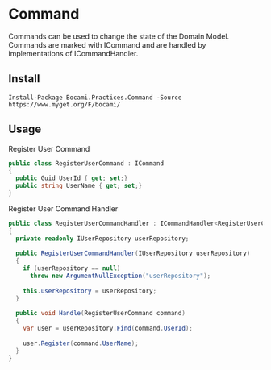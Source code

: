 Command
=======

Commands can be used to change the state of the Domain Model. Commands are marked with ICommand and are handled by implementations of ICommandHandler.

## Install

```
Install-Package Bocami.Practices.Command -Source https://www.myget.org/F/bocami/
```

## Usage

Register User Command

```csharp
public class RegisterUserCommand : ICommand
{
  public Guid UserId { get; set;}
  public string UserName { get; set;}
}
```

Register User Command Handler
```csharp
public class RegisterUserCommandHandler : ICommandHandler<RegisterUserCommand>
{
  private readonly IUserRepository userRepository;
  
  public RegisterUserCommandHandler(IUserRepository userRepository)
  {
    if (userRepository == null)
      throw new ArgumentNullException("userRepository");
      
    this.userRepository = userRepository;
  }
  
  public void Handle(RegisterUserCommand command) 
  {
    var user = userRepository.Find(command.UserId);
    
    user.Register(command.UserName);
  }
}
```
